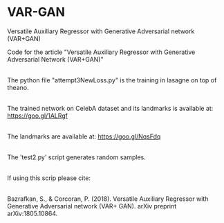 # VAR-GAN
Versatile Auxiliary Regressor with Generative Adversarial network (VAR+GAN)

Code for the article "Versatile Auxiliary Regressor with Generative Adversarial Network (VAR+GAN)"

\
The python file "attempt3NewLoss.py" is the training in lasagne on top of theano.

\
The trained network on CelebA dataset and its landmarks is available at:
https://goo.gl/1ALRgf

\
The landmarks are available at:
https://goo.gl/NqsFdq

\
The 'test2.py' script generates random samples.

\
If using this scrip please cite:

\
Bazrafkan, S., & Corcoran, P. (2018). Versatile Auxiliary Regressor with Generative Adversarial network (VAR+ GAN). arXiv preprint arXiv:1805.10864.
